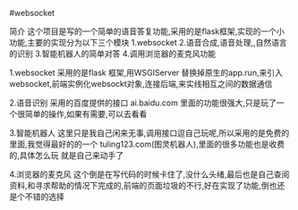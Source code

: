 #websocket

简介
  这个项目是写的一个简单的语音答复功能,采用的是flask框架,实现的一个小功能,主要的实现分为以下三个模块
    1.websocket 
    2.语音合成,语音处理,,自然语言的识别 
    3.智能机器人的简单对答
    4.调用浏览器的麦克风功能
    
    
   
1.websocket 
  采用的是flask 框架,用WSGIServer 替换掉原生的app.run,来引入websocket,前端实例化websockt对象,连接后端,来实线相互之间的数据通信
  
  
2.语音识别
  采用的百度提供的接口  ai.baidu.com 里面的功能很强大,只是玩了一个很简单的操作,如果有需要,可以去看看
  
  
3.智能机器人
  这里只是我自己闲来无事,调用接口逗自己玩呢,所以采用的是免费的里面,我觉得最好的的一个 tuling123.com(图灵机器人),里面的很多功能也是收费的,具体怎么玩
  就是自己来动手了
  
  
 4.浏览器的麦克风
    这个倒是在写代码的时候卡住了,没什么头绪,最后也是自己查阅资料,和寻求帮助的情况下完成的,前端的页面垃圾的不行,好在实现了功能,倒也还是个不错的选择
  
  
 
